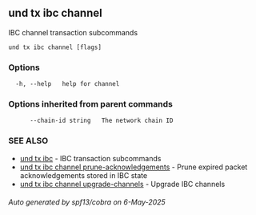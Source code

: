 ## und tx ibc channel

IBC channel transaction subcommands

```
und tx ibc channel [flags]
```

### Options

```
  -h, --help   help for channel
```

### Options inherited from parent commands

```
      --chain-id string   The network chain ID
```

### SEE ALSO

* [und tx ibc](und_tx_ibc.md)	 - IBC transaction subcommands
* [und tx ibc channel prune-acknowledgements](und_tx_ibc_channel_prune-acknowledgements.md)	 - Prune expired packet acknowledgements stored in IBC state
* [und tx ibc channel upgrade-channels](und_tx_ibc_channel_upgrade-channels.md)	 - Upgrade IBC channels

###### Auto generated by spf13/cobra on 6-May-2025
